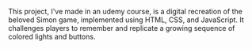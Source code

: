 This project, I've made in an udemy course, is a digital recreation of the beloved Simon game, implemented using HTML, CSS, and JavaScript. It challenges players to remember and replicate a growing sequence of colored lights and buttons.

